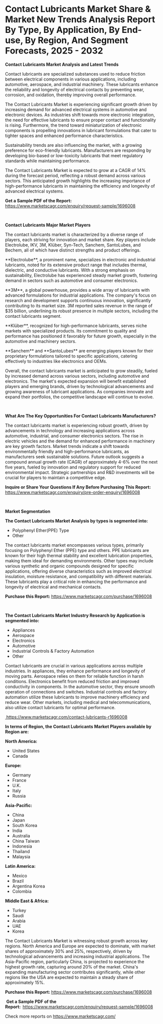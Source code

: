 <p><h1>Contact Lubricants Market Share & Market New Trends Analysis Report By Type, By Application, By End-use, By Region, And Segment Forecasts, 2025 - 2032</h1></p><p><strong>Contact Lubricants Market Analysis and Latest Trends</strong></p>
<p><p>Contact lubricants are specialized substances used to reduce friction between electrical components in various applications, including automotive, aerospace, and industrial machinery. These lubricants enhance the reliability and longevity of electrical contacts by preventing wear, corrosion, and oxidation, thereby improving overall performance.</p><p>The Contact Lubricants Market is experiencing significant growth driven by increasing demand for advanced electrical systems in automotive and electronic devices. As industries shift towards more electronic integration, the need for effective lubricants to ensure proper contact and functionality is rising. Furthermore, the trend toward miniaturization of electronic components is propelling innovations in lubricant formulations that cater to tighter spaces and enhanced performance characteristics.</p><p>Sustainability trends are also influencing the market, with a growing preference for eco-friendly lubricants. Manufacturers are responding by developing bio-based or low-toxicity lubricants that meet regulatory standards while maintaining performance.</p><p>The Contact Lubricants Market is expected to grow at a CAGR of 14% during the forecast period, reflecting a robust demand across various sectors. This anticipated growth highlights the increasing importance of high-performance lubricants in maintaining the efficiency and longevity of advanced electrical systems.</p></p>
<p><strong>Get a Sample PDF of the Report:&nbsp;</strong> <a href="https://www.marketscagr.com/enquiry/request-sample/1696008?utm_campaign=2003&utm_medium=2&utm_source=Github&utm_content=ia&utm_term=08012025&utm_id=contact-lubricants">https://www.marketscagr.com/enquiry/request-sample/1696008</a></p>
<p>&nbsp;</p>
<p><strong>Contact Lubricants Major Market Players</strong></p>
<p><p>The contact lubricants market is characterized by a diverse range of players, each striving for innovation and market share. Key players include Electrolube, IKV, 3M, Klüber, Syn-Tech, Sanchem, SantoLubes, and Bechem, all of which have distinct strengths and product offerings.</p><p>**Electrolube**, a prominent name, specializes in electronic and industrial lubricants, noted for its extensive product range that includes thermal, dielectric, and conductive lubricants. With a strong emphasis on sustainability, Electrolube has experienced steady market growth, fostering demand in sectors such as automotive and consumer electronics.</p><p>**3M**, a global powerhouse, provides a wide array of lubricants with advanced formulations for industrial applications. The company's focus on research and development supports continuous innovation, significantly contributing to its market size. 3M reported sales revenue in the range of $35 billion, underlining its robust presence in multiple sectors, including the contact lubricants segment.</p><p>**Klüber**, recognized for high-performance lubricants, serves niche markets with specialized products. Its commitment to quality and performance has positioned it favorably for future growth, especially in the automotive and machinery sectors. </p><p>**Sanchem** and **SantoLubes** are emerging players known for their proprietary formulations tailored to specific applications, catering effectively to industries like electronics and OEMs.</p><p>Overall, the contact lubricants market is anticipated to grow steadily, fueled by increased demand across various sectors, including automotive and electronics. The market's expected expansion will benefit established players and emerging brands, driven by technological advancements and growing awareness of lubricant applications. As companies innovate and expand their portfolios, the competitive landscape will continue to evolve.</p></p>
<p>&nbsp;</p>
<p><strong>What Are The Key Opportunities For Contact Lubricants Manufacturers?</strong></p>
<p><p>The contact lubricants market is experiencing robust growth, driven by advancements in technology and increasing applications across automotive, industrial, and consumer electronics sectors. The rise in electric vehicles and the demand for enhanced performance in machinery are key growth factors. Market trends indicate a shift towards environmentally friendly and high-performance lubricants, as manufacturers seek sustainable solutions. Future outlook suggests a compound annual growth rate (CAGR) of approximately 4-6% over the next five years, fueled by innovation and regulatory support for reduced environmental impact. Strategic partnerships and R&D investments will be crucial for players to maintain a competitive edge.</p></p>
<p><strong>Inquire or Share Your Questions If Any Before Purchasing This Report:</strong> <a href="https://www.marketscagr.com/enquiry/pre-order-enquiry/1696008?utm_campaign=2003&utm_medium=2&utm_source=Github&utm_content=ia&utm_term=08012025&utm_id=contact-lubricants">https://www.marketscagr.com/enquiry/pre-order-enquiry/1696008</a></p>
<p>&nbsp;</p>
<p><strong>Market Segmentation</strong></p>
<p><strong>The Contact Lubricants Market Analysis by types is segmented into:</strong></p>
<p><ul><li>Polyphenyl Ether(PPE) Type</li><li>Other</li></ul></p>
<p><p>The contact lubricants market encompasses various types, primarily focusing on Polyphenyl Ether (PPE) type and others. PPE lubricants are known for their high thermal stability and excellent lubrication properties, making them ideal for demanding environments. Other types may include various synthetic and organic compounds designed for specific applications, offering diverse characteristics such as improved electrical insulation, moisture resistance, and compatibility with different materials. These lubricants play a critical role in enhancing the performance and longevity of electrical and mechanical contacts.</p></p>
<p><strong>Purchase this Report:&nbsp;</strong><a href="https://www.marketscagr.com/purchase/1696008?utm_campaign=2003&utm_medium=2&utm_source=Github&utm_content=ia&utm_term=08012025&utm_id=contact-lubricants">https://www.marketscagr.com/purchase/1696008</a></p>
<p>&nbsp;</p>
<p><strong>The Contact Lubricants Market Industry Research by Application is segmented into:</strong></p>
<p><ul><li>Appliances</li><li>Aerospace</li><li>Electronics</li><li>Automotive</li><li>Industrial Controls & Factory Automation</li><li>Other</li></ul></p>
<p><p>Contact lubricants are crucial in various applications across multiple industries. In appliances, they enhance performance and longevity of moving parts. Aerospace relies on them for reliable function in harsh conditions. Electronics benefit from reduced friction and improved conductivity in components. In the automotive sector, they ensure smooth operation of connections and switches. Industrial controls and factory automation utilize these lubricants to improve machinery efficiency and reduce wear. Other markets, including medical and telecommunications, also utilize contact lubricants for optimal performance.</p></p>
<p><a href="https://www.marketscagr.com/contact-lubricants-r1696008?utm_campaign=2003&utm_medium=2&utm_source=Github&utm_content=ia&utm_term=08012025&utm_id=contact-lubricants">&nbsp;https://www.marketscagr.com/contact-lubricants-r1696008</a></p>
<p><strong>In terms of Region, the Contact Lubricants Market Players available by Region are:</strong></p>
<p>
    <p> <strong> North America: </strong>
        <ul>
            <li>United States</li>
            <li>Canada</li>
        </ul>
        </p> 
    <p> <strong> Europe: </strong>
        <ul>
            <li>Germany</li>
            <li>France</li>
            <li>U.K.</li>
            <li>Italy</li>
            <li>Russia</li>
        </ul>
        </p> 
    <p> <strong> Asia-Pacific: </strong>
        <ul>
            <li>China</li>
            <li>Japan</li>
            <li>South Korea</li>
            <li>India</li>
            <li>Australia</li>
            <li>China Taiwan</li>
            <li>Indonesia</li>
            <li>Thailand</li>
            <li>Malaysia</li>
        </ul>
        </p> 
    <p> <strong> Latin America: </strong>
        <ul>
            <li>Mexico</li>
            <li>Brazil</li>
            <li>Argentina Korea</li>
            <li>Colombia</li>
        </ul>
        </p> 
    <p> <strong> Middle East & Africa: </strong>
        <ul>
            <li>Turkey</li>
            <li>Saudi</li>
            <li>Arabia</li>
            <li>UAE</li>
            <li>Korea</li>
        </ul>
    </p>
    </p>
<p><p>The Contact Lubricants Market is witnessing robust growth across key regions. North America and Europe are expected to dominate, with market shares of approximately 30% and 25%, respectively, driven by technological advancements and increasing industrial applications. The Asia-Pacific region, particularly China, is projected to experience the highest growth rate, capturing around 20% of the market. China's expanding manufacturing sector contributes significantly, while other regions like the USA are expected to maintain a steady share of approximately 15%.</p></p>
<p><strong>Purchase this Report: </strong><a href="https://www.marketscagr.com/purchase/1696008?utm_campaign=2003&utm_medium=2&utm_source=Github&utm_content=ia&utm_term=08012025&utm_id=contact-lubricants">https://www.marketscagr.com/purchase/1696008</a></p>
<p>&nbsp;<strong>Get a Sample PDF of the Report:&nbsp;&nbsp;</strong><a href="https://www.marketscagr.com/enquiry/request-sample/1696008?utm_campaign=2003&utm_medium=2&utm_source=Github&utm_content=ia&utm_term=08012025&utm_id=contact-lubricants">https://www.marketscagr.com/enquiry/request-sample/1696008</a></p>
<p><strong></strong></p>
<p>Check more reports on <a href="https://www.marketscagr.com/?utm_campaign=2003&utm_medium=2&utm_source=Github&utm_content=ia&utm_term=08012025&utm_id=contact-lubricants">https://www.marketscagr.com/</a></p>